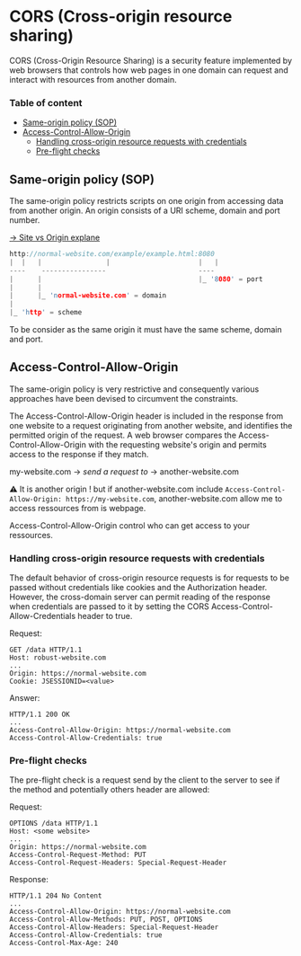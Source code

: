 # CORS (Cross-origin resource sharing)

CORS (Cross-Origin Resource Sharing) is a security feature implemented by web browsers that controls how web pages in one domain can request and interact with resources from another domain.

### Table of content 

- [Same-origin policy (SOP)](#same-origin-policy-sop)
- [Access-Control-Allow-Origin](#access-control-allow-origin)
    - [Handling cross-origin resource requests with credentials](#handling-cross-origin-resource-requests-with-credentials)
    - [Pre-flight checks](#pre-flight-checks)

## Same-origin policy (SOP)

The same-origin policy restricts scripts on one origin from accessing data from another origin. An origin consists of a URI scheme, domain and port number.

[-> Site vs Origin explane](/web/client-side/csrf.md#site-vs-origin)

```c
http://normal-website.com/example/example.html:8080
|  |   |                |                      |   |
----    ----------------                       ----
|      |                                       |_ '8080' = port
|      |
|      |_ 'normal-website.com' = domain
|
|_ 'http' = scheme
```

To be consider as the same origin it must have the same scheme, domain and port.

## Access-Control-Allow-Origin 

The same-origin policy is very restrictive and consequently various approaches have been devised to circumvent the constraints.

The Access-Control-Allow-Origin header is included in the response from one website to a request originating from another website, and identifies the permitted origin of the request. A web browser compares the Access-Control-Allow-Origin with the requesting website's origin and permits access to the response if they match.

my-website.com -> *send a request to* -> another-website.com

:warning: It is another origin ! but if another-website.com include `Access-Control-Allow-Origin: https://my-website.com`, another-website.com allow me to access ressources from is webpage.

Access-Control-Allow-Origin control who can get access to your ressources.

### Handling cross-origin resource requests with credentials

The default behavior of cross-origin resource requests is for requests to be passed without credentials like cookies and the Authorization header. However, the cross-domain server can permit reading of the response when credentials are passed to it by setting the CORS Access-Control-Allow-Credentials header to true.

Request:

```
GET /data HTTP/1.1
Host: robust-website.com
...
Origin: https://normal-website.com
Cookie: JSESSIONID=<value>
```

Answer:

```
HTTP/1.1 200 OK
...
Access-Control-Allow-Origin: https://normal-website.com
Access-Control-Allow-Credentials: true
```

### Pre-flight checks

The pre-flight check is a request send by the client to the server to see if the method and potentially others header are allowed:

Request:

```
OPTIONS /data HTTP/1.1
Host: <some website>
...
Origin: https://normal-website.com
Access-Control-Request-Method: PUT
Access-Control-Request-Headers: Special-Request-Header
```

Response:

```
HTTP/1.1 204 No Content
...
Access-Control-Allow-Origin: https://normal-website.com
Access-Control-Allow-Methods: PUT, POST, OPTIONS
Access-Control-Allow-Headers: Special-Request-Header
Access-Control-Allow-Credentials: true
Access-Control-Max-Age: 240
```